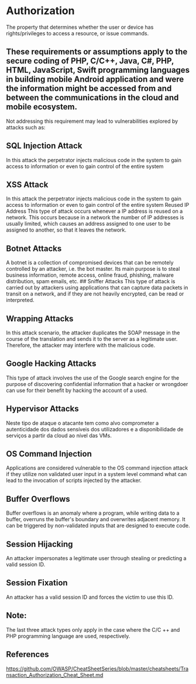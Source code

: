 # Authorization  

The property that determines whether the user or device has rights/privileges to access a resource, or issue commands.  

## These requirements or assumptions apply to the secure coding of PHP, C/C++, Java, C#, PHP, HTML, JavaScript, Swift programming languages in building mobile Android application and were the information might be accessed from and between the communications in the cloud and mobile ecosystem.  

Not addressing this requirement may lead to vulnerabilities explored by attacks such as:                                                      

## SQL Injection Attack
In  this  attack  the  perpetrator injects  malicious code in the system to gain access to information or even to gain control of the entire system 
## XSS Attack
In  this  attack  the  perpetrator injects  malicious code in the system to gain access to information or even to gain control of the entire system
Reused IP Address
This type of attack occurs whenever a IP address is reused on a network. This occurs because in a network the number of IP addresses is usually limited, which causes an address assigned to one user to be assigned to another, so that it leaves the network.                         
## Botnet Attacks 
A botnet is a collection of compromised devices that can be remotely controlled by an attacker, i.e. the bot master. Its main purpose is to steal business information, remote access, online fraud, phishing, malware distribution, spam emails, etc.                                    ## Sniffer Attacks
This type of attack is carried out by attackers using applications that can capture data packets in transit on a network, and if they are not heavily encrypted, can be read or interpreted.                             
## Wrapping Attacks                                                          
In this attack scenario, the attacker duplicates the SOAP message in the course of the translation and sends it to the server as a legitimate user. Therefore, the attacker may interfere with the malicious code. 
## Google Hacking Attacks
This type of attack involves the use of the Google search engine for the purpose of discovering confidential information that a hacker or wrongdoer can use for their benefit by hacking the account of a used.
## Hypervisor Attacks 
Neste tipo de ataque o atacante tem como alvo comprometer a autenticidade dos dados sensíveis dos utilizadores e a disponibilidade de serviços a partir da cloud ao nível das VMs. 
## OS Command Injection 
Applications are considered vulnerable to the OS command injection attack if they utilize non validated user input in a system level command what can lead to the invocation of scripts injected by the attacker.

## Buffer Overflows                                                          
Buffer overflows is an anomaly where a program, while writing data to a buffer, overruns the buffer's boundary and overwrites adjacent memory. It can be triggered by non-validated inputs that are designed to execute code.

## Session Hijacking                                                          
An attacker impersonates a legitimate user through stealing or predicting a valid session ID. 
                                                           
## Session Fixation                                       
An attacker has a valid session ID and forces the victim to use this ID.

## Note:
The last three attack types only apply in the case where the C/C ++ and PHP programming language are used, respectively.	                                          

## References
https://github.com/OWASP/CheatSheetSeries/blob/master/cheatsheets/Transaction_Authorization_Cheat_Sheet.md